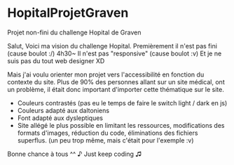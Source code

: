 # HopitalProjetGraven
Projet non-fini du challenge Hopital de Graven

Salut,
Voici ma vision du challenge Hopital.
Premièrement il n'est pas fini (cause boulot :/)
4h30~
Il n'est pas "responsive" (cause boulot :v)
Et je ne suis pas du tout web designer XD

Mais j'ai voulu orienter mon projet vers l'accessibilité en fonction du contexte du site.
Plus de 90% des personnes allant sur un site médical, ont un problème, il était donc important d'importer cette thématique sur le site.

- Couleurs contrastés (pas eu le temps de faire le switch light / dark en js)
- Couleurs adapté aux daltoniens
- Font adapté aux dysleptiques
- Site allégé le plus possible en limitant les ressources, modifications des formats d'images, réduction du code, éliminations des fichiers superflus. (un peu trop même, mais c'était pour l'exemple :v)

Bonne chance à tous ^^
♪ Just keep coding ♫ 
